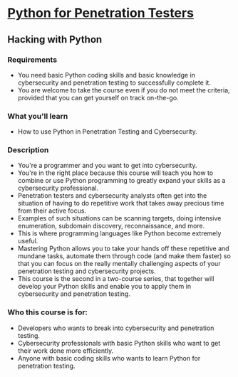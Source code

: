# [Python for Penetration Testers](https://www.udemy.com/course/python-for-pentesters/)
## Hacking with Python

### Requirements
- You need basic Python coding skills and basic knowledge in cybersecurity and penetration testing to successfully complete it. 
- You are welcome to take the course even if you do not meet the criteria, provided that you can get yourself on track on-the-go.

### What you'll learn
- How to use Python in Penetration Testing and Cybersecurity.

### Description
- You're a programmer and you want to get into cybersecurity. 
- You're in the right place because this course will teach you how to combine or use Python programming to greatly expand your skills as a cybersecurity professional.
- Penetration testers and cybersecurity analysts often get into the situation of having to do repetitive work that takes away precious time from their active focus. 
- Examples of such situations can be scanning targets, doing intensive enumeration, subdomain discovery, reconnaissance, and more.
- This is where programming languages like Python become extremely useful. 
- Mastering Python allows you to take your hands off these repetitive and mundane tasks, automate them through code (and make them faster) so that you can focus on the really mentally challenging aspects of your penetration testing and cybersecurity projects.
- This course is the second in a two-course series, that together will develop your Python skills and enable you to apply them in cybersecurity and penetration testing.

### Who this course is for:
- Developers who wants to break into cybersecurity and penetration testing.
- Cybersecurity professionals with basic Python skills who want to get their work done more efficiently.
- Anyone with basic coding skills who wants to learn Python for penetration testing.
